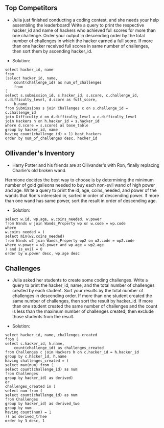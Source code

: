 ## Top Competitors

- Julia just finished conducting a coding contest, and she needs your help assembling the leaderboard! Write a query to print the respective hacker_id and name of hackers who achieved full scores for more than one challenge. Order your output in descending order by the total number of challenges in which the hacker earned a full score. If more than one hacker received full scores in same number of challenges, then sort them by ascending hacker_id.


- Solution:

```
select hacker_id, name
from
(select hacker_id, name,
    count(challenge_id) as num_of_challenges
    from
(
select s.submission_id, s.hacker_id, s.score, c.challenge_id, c.difficulty_level, d.score as full_score,
    h.name
from Submissions s join Challenges c on s.challenge_id = c.challenge_id
join Difficulty d on d.difficulty_level = c.difficulty_level
join Hackers h on h.hacker_id = s.hacker_id
where d.score = s.score) as base_table
group by hacker_id, name
having count(challenge_id) > 1) best_hackers
order by num_of_challenges desc, hacker_id
```


## Ollivander's Inventory


- Harry Potter and his friends are at Ollivander's with Ron, finally replacing Charlie's old broken wand.

Hermione decides the best way to choose is by determining the minimum number of gold galleons needed to buy each non-evil wand of high power and age. Write a query to print the id, age, coins_needed, and power of the wands that Ron's interested in, sorted in order of descending power. If more than one wand has same power, sort the result in order of descending age.


- Solution: 

```
select w.id, wp.age, w.coins_needed, w.power
from Wands w join Wands_Property wp on w.code = wp.code
where 
w.coins_needed = (
select min(w2.coins_needed)
from Wands w2 join Wands_Property wp2 on w2.code = wp2.code
where w.power = w2.power and wp.age = wp2.age 
) and is_evil = 0
order by w.power desc, wp.age desc
```


## Challenges


- Julia asked her students to create some coding challenges. Write a query to print the hacker_id, name, and the total number of challenges created by each student. Sort your results by the total number of challenges in descending order. If more than one student created the same number of challenges, then sort the result by hacker_id. If more than one student created the same number of challenges and the count is less than the maximum number of challenges created, then exclude those students from the result.


- Solution:

```
select hacker_id, name, challenges_created 
from (
select c.hacker_id, h.name, 
    count(challenge_id) as challenges_created
from Challenges c join Hackers h on c.hacker_id = h.hacker_id
group by c.hacker_id, h.name
having challenges_created = (
select max(num) from (
select count(challenge_id) as num
from Challenges
group by hacker_id) as derived)
or
challenges_created in (
select num from (
select count(challenge_id) as num
from Challenges
group by hacker_id) as derived_two
group by num
having count(num) = 1
)) as derived_trhee
order by 3 desc, 1
```
